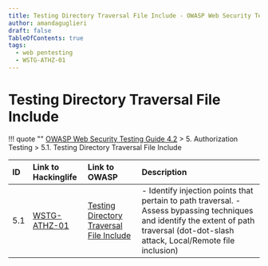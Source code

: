 ```yaml
---
title: Testing Directory Traversal File Include - OWASP Web Security Testing Guide 
author: amandaguglieri
draft: false
TableOfContents: true
tags:
  - web pentesting
  - WSTG-ATHZ-01
---
```




# Testing Directory Traversal File Include

!!! quote ""
	[OWASP Web Security Testing Guide 4.2](index.md) > 5. Authorization Testing > 5.1. Testing Directory Traversal File Include

|ID|Link to Hackinglife|Link to OWASP|Description|
|:---|:---|:---|:---|
|5.1|[WSTG-ATHZ-01](WSTG-ATHZ-01.md)|[Testing Directory Traversal File Include](https://owasp.org/www-project-web-security-testing-guide/latest/4-Web_Application_Security_Testing/05-Authorization_Testing/01-Testing_Directory_Traversal_File_Include)|- Identify injection points that pertain to path traversal.  - Assess bypassing techniques and identify the extent of path traversal (dot-dot-slash attack, Local/Remote file inclusion)|

